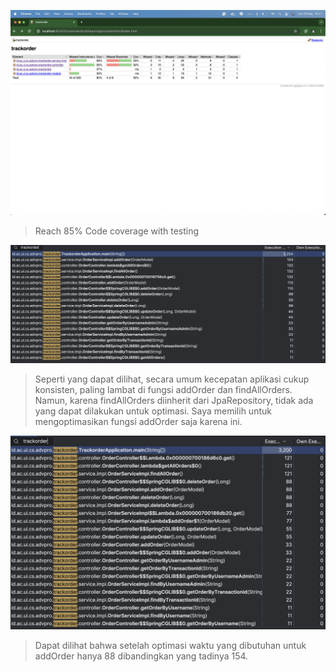![coverage.png](images%2Fcoverage.png)
> Reach 85% Code coverage with testing
> 
![profiling.png](images%2Fprofiling.png)
> Seperti yang dapat dilihat, secara umum kecepatan aplikasi cukup konsisten, paling lambat di fungsi addOrder dan findAllOrders.
> Namun, karena findAllOrders diinherit dari JpaRepository, tidak ada yang dapat dilakukan untuk optimasi.
> Saya memilih untuk mengoptimasikan fungsi addOrder saja karena ini.

![optimized.png](images%2Foptimized.png)

>Dapat dilihat bahwa setelah optimasi waktu yang dibutuhan untuk addOrder hanya 88 dibandingkan yang tadinya 154.
